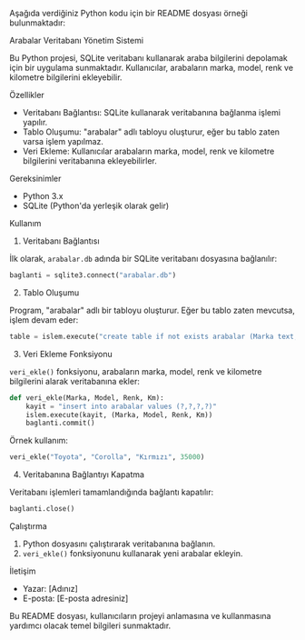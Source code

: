Aşağıda verdiğiniz Python kodu için bir README dosyası örneği bulunmaktadır:

 Arabalar Veritabanı Yönetim Sistemi

Bu Python projesi, SQLite veritabanı kullanarak araba bilgilerini depolamak için bir uygulama sunmaktadır. Kullanıcılar, arabaların marka, model, renk ve kilometre bilgilerini ekleyebilir.

Özellikler

- Veritabanı Bağlantısı: SQLite kullanarak veritabanına bağlanma işlemi yapılır.
- Tablo Oluşumu: "arabalar" adlı tabloyu oluşturur, eğer bu tablo zaten varsa işlem yapılmaz.
- Veri Ekleme: Kullanıcılar arabaların marka, model, renk ve kilometre bilgilerini veritabanına ekleyebilirler.

Gereksinimler

- Python 3.x
- SQLite (Python'da yerleşik olarak gelir)

 Kullanım

1. Veritabanı Bağlantısı

İlk olarak, `arabalar.db` adında bir SQLite veritabanı dosyasına bağlanılır:

```python
baglanti = sqlite3.connect("arabalar.db")
```

2. Tablo Oluşumu

Program, "arabalar" adlı bir tabloyu oluşturur. Eğer bu tablo zaten mevcutsa, işlem devam eder:

```python
table = islem.execute("create table if not exists arabalar (Marka text, Model text, Renk text, Km int)")
```

3. Veri Ekleme Fonksiyonu

`veri_ekle()` fonksiyonu, arabaların marka, model, renk ve kilometre bilgilerini alarak veritabanına ekler:

```python
def veri_ekle(Marka, Model, Renk, Km):
    kayit = "insert into arabalar values (?,?,?,?)"
    islem.execute(kayit, (Marka, Model, Renk, Km))
    baglanti.commit()
```

Örnek kullanım:

```python
veri_ekle("Toyota", "Corolla", "Kırmızı", 35000)
```

4. Veritabanına Bağlantıyı Kapatma

Veritabanı işlemleri tamamlandığında bağlantı kapatılır:

```python
baglanti.close()
```

Çalıştırma

1. Python dosyasını çalıştırarak veritabanına bağlanın.
2. `veri_ekle()` fonksiyonunu kullanarak yeni arabalar ekleyin.

 İletişim

- Yazar: [Adınız]
- E-posta: [E-posta adresiniz]

Bu README dosyası, kullanıcıların projeyi anlamasına ve kullanmasına yardımcı olacak temel bilgileri sunmaktadır.
